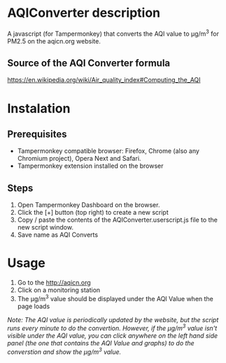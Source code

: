 # AQIConverter description
A javascript (for Tampermonkey) that converts the AQI value to μg/m<sup>3</sup> for PM2.5 on the aqicn.org website.
## Source of the AQI Converter formula
https://en.wikipedia.org/wiki/Air_quality_index#Computing_the_AQI
# Instalation
## Prerequisites
* Tampermonkey compatible browser: Firefox, Chrome (also any Chromium project), Opera Next and Safari.
* Tampermonkey extension installed on the browser
## Steps
1. Open Tampermonkey Dashboard on the browser.
2. Click the [+] button (top right) to create a new script
3. Copy / paste the contents of the AQIConverter.userscript.js file to the new script window.
4. Save name as AQI Converts
# Usage
1. Go to the http://aqicn.org
2. Click on a monitoring station
3. The μg/m<sup>3</sup> value should be displayed under the AQI Value when the page loads

*Note: The AQI value is periodically updated by the website, but the script runs every minute to do the convertion. 
However, if the μg/m<sup>3</sup> value isn't visible under the AQI value, you can click anywhere on the left hand side panel (the one that contains the AQI Value and graphs) to do the converstion and show the μg/m<sup>3</sup> value.*
